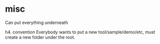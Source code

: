 # misc
Can put everything underneath

h4. convention
Everybody wants to put a new tool/sample/demo/etc, must create a new folder under the root.
